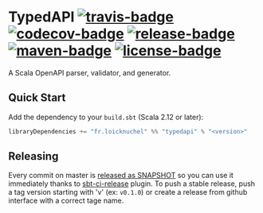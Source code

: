 # TypedAPI [![travis-badge][]][travis] [![codecov-badge][]][codecov] [![release-badge][]][release] [![maven-badge][]][maven] [![license-badge][]][license]

[travis]:                          https://travis-ci.com/loicknuchel/TypedAPI
[travis-badge]:                    https://travis-ci.com/loicknuchel/TypedAPI.svg?branch=master
[codecov]:                      http://codecov.io/github/loicknuchel/TypedAPI?branch=master
[codecov-badge]:                http://codecov.io/github/loicknuchel/TypedAPI/coverage.svg?branch=master
[release]:                            https://github.com/loicknuchel/TypedAPI/releases/latest
[release-badge]:   https://img.shields.io/github/release/loicknuchel/TypedAPI.svg
[maven]:            https://search.maven.org/artifact/fr.loicknuchel/typedapi_2.13
[maven-badge]: https://img.shields.io/maven-central/v/fr.loicknuchel/typedapi_2.13
[license]:                            https://github.com/loicknuchel/TypedAPI/blob/master/LICENSE
[license-badge]:   https://img.shields.io/github/license/loicknuchel/TypedAPI

A Scala OpenAPI parser, validator, and generator.

## Quick Start

Add the dependency to your `build.sbt` (Scala 2.12 or later):

```scala
libraryDependencies += "fr.loicknuchel" %% "typedapi" % "<version>"
```

## Releasing

Every commit on master is [released as SNAPSHOT](https://oss.sonatype.org/#nexus-search;quick~fr.loicknuchel) so you can use it immediately thanks to [sbt-ci-release](https://github.com/olafurpg/sbt-ci-release) plugin.
To push a stable release, push a tag version starting with 'v' (ex: `v0.1.0`) or create a release from github interface with a correct tage name.
